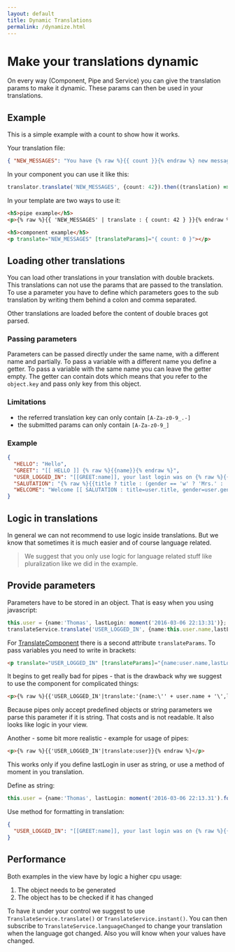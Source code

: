 ```yaml
---
layout: default
title: Dynamic Translations
permalink: /dynamize.html
---
```

# Make your translations dynamic

On every way (Component, Pipe and Service) you can give the translation params to make it dynamic. These params
can then be used in your translations.

## Example

This is a simple example with a count to show how it works.

Your translation file:

```json
{ "NEW_MESSAGES": "You have {% raw %}{{ count }}{% endraw %} new message{% raw %}{{ count == 1 ? '' : 's' }}{% endraw %}" }
```

In your component you can use it like this:

```ts
translator.translate('NEW_MESSAGES', {count: 42}).then((translation) => this.translation = translation);
```

In your template are two ways to use it:

```html
<h5>pipe example</h5>
<p>{% raw %}{{ 'NEW_MESSAGES' | translate : { count: 42 } }}{% endraw %}</p>

<h5>component example</h5>
<p translate="NEW_MESSAGES" [translateParams]="{ count: 0 }"></p>
```

## Loading other translations

You can load other translations in your translation with double brackets. This translations can not use the params that
are passed to the translation. To use a parameter you have to define which parameters goes to the sub translation by
writing them behind a colon and comma separated.

Other translations are loaded before the content of double braces got parsed.

### Passing parameters

Parameters can be passed directly under the same name, with a different name and partially.  To pass a variable with a 
different name you define a getter. To pass a variable with the same name you can leave the getter empty. The getter
can contain dots which means that you refer to the `object.key` and pass only key from this object.

### Limitations
- the referred translation key can only contain `[A-Za-z0-9_.-]`
- the submitted params can only contain `[A-Za-z0-9_]`

### Example

```json
{
  "HELLO": "Hello",
  "GREET": "[[ HELLO ]] {% raw %}{{name}}{% endraw %}",
  "USER_LOGGED_IN": "[[GREET:name]], your last login was on {% raw %}{{lastLogin}}{% endraw %}",
  "SALUTATION": "{% raw %}{{title ? title : (gender == 'w' ? 'Mrs.' : 'Mr.')}} {{firstName}} {{lastName}}{% endraw %}",
  "WELCOME": "Welcome [[ SALUTATION : title=user.title, gender=user.gender, firstName=user.firstName, lastName=user.lastName ]]"
}
```

## Logic in translations

In general we can not recommend to use logic inside translations. But we know that sometimes it is much easier and of
course language related.

> We suggest that you only use logic for language related stuff like pluralization like we did in the example.

## Provide parameters

Parameters have to be stored in an object. That is easy when you using javascript:

```ts
this.user = {name:'Thomas', lastLogin: moment('2016-03-06 22:13:31')};
translateService.translate('USER_LOGGED_IN', {name:this.user.name,lastLogin:this.user.lastLogin.fromNow()})
```

For [TranslateComponent](docs/TranslateComponent.md) there is a second attribute `translateParams`. To pass variables
you need to write in brackets:

```html
<p translate="USER_LOGGED_IN" [translateParams]="{name:user.name,lastLogin:user.lastLogin.fromNow()}"></p>
```

It begins to get really bad for pipes - that is the drawback why we suggest to use the component for complicated things:

```html
<p>{% raw %}{{'USER_LOGGED_IN'|translate:'{name:\'' + user.name + '\',lastLogin:\'' + user.lastLogin.fromNow() + '\'}'}}{% endraw %}</p>
```

Because pipes only accept predefined objects or string parameters we parse this parameter if it is string. That costs
and is not readable. It also looks like logic in your view.

Another - some bit more realistic - example for usage of pipes:

```html
<p>{% raw %}{{'USER_LOGGED_IN'|translate:user}}{% endraw %}</p>
```

This works only if you define lastLogin in user as string, or use a method of moment in you translation.
 
Define as string:

```ts
this.user = {name:'Thomas', lastLogin: moment('2016-03-06 22:13.31').format('LLL')}
```

Use method for formatting in translation:

```json
{
  "USER_LOGGED_IN": "[[GREET:name]], your last login was on {% raw %}{{lastLogin.format('LLL')}}{% endraw %}"
}
```

## Performance

Both examples in the view have by logic a higher cpu usage:
1. The object needs to be generated
2. The object has to be checked if it has changed

To have it under your control we suggest to use `TranslateService.translate()` or `TranslateService.instant()`. You can
then subscribe to `TranslateService.languageChanged` to change your translation when the language got changed. Also you
will know when your values have changed.

